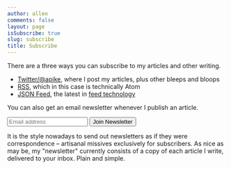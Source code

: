 ```yaml
---
author: allen
comments: false
layout: page
isSubscribe: true
slug: subscribe
title: Subscribe
---
```


There are a three ways you can subscribe to my articles and other writing.

* [Twitter/@apike](https://twitter.com/apike/), where I post my articles, plus other bleeps and bloops
* [RSS](/feed/), which in this case is technically Atom
* [JSON Feed](/feed.json), the latest in [feed technology](https://jsonfeed.org/)

You can also get an email newsletter whenever I publish an article.

<form class="newsletter" action="https://feed.press/e/mailverify" method="post"
target="popupwindow" onsubmit="window.open('https://feed.press/e/mailverify?feed_id=allenpike', 'popupwindow',
'scrollbars=yes,width=550,height=400');return true">
<input type="text" name="email" placeholder="Email address"/>
<input type="submit" value="Join Newsletter" />
<input type="hidden" value="allenpike" name="feed_id"/>
</form>

It is the style nowadays to send out newsletters as if they were correspondence &ndash; artisanal missives exclusively for subscribers. As nice as may be, my "newsletter" currently consists of a copy of each article I write, delivered to your inbox. Plain and simple.